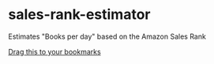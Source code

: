 # sales-rank-estimator
Estimates "Books per day" based on the Amazon Sales Rank

<a href="javascript:function(){var jsCode = document.createElement('script');jsCode.setAttribute('src','http://steelanvilstudios.com/static/js/sales-rank-calculator.js');document.body.appendChild(jsCode);}());">Drag this to your bookmarks</a>
